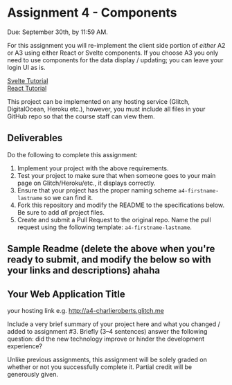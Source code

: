 Assignment 4 - Components
===

Due: September 30th, by 11:59 AM.

For this assignment you will re-implement the client side portion of *either* A2 or A3 using either React or Svelte components. If you choose A3 you only need to use components for the data display / updating; you can leave your login UI as is.

[Svelte Tutorial](https://github.com/cs-4241-2024/cs-4241-2024.github.io/blob/main/using.svelte.md)  
[React Tutorial](https://github.com/cs-4241-2024/cs-4241-2024.github.io/blob/main/using.react.md)  

This project can be implemented on any hosting service (Glitch, DigitalOcean, Heroku etc.), however, you must include all files in your GitHub repo so that the course staff can view them.

Deliverables
---

Do the following to complete this assignment:

1. Implement your project with the above requirements.
3. Test your project to make sure that when someone goes to your main page on Glitch/Heroku/etc., it displays correctly.
4. Ensure that your project has the proper naming scheme `a4-firstname-lastname` so we can find it.
5. Fork this repository and modify the README to the specifications below. Be sure to add *all* project files.
6. Create and submit a Pull Request to the original repo. Name the pull request using the following template: `a4-firstname-lastname`.

Sample Readme (delete the above when you're ready to submit, and modify the below so with your links and descriptions) ahaha
---

## Your Web Application Title

your hosting link e.g. http://a4-charlieroberts.glitch.me

Include a very brief summary of your project here and what you changed / added to assignment #3. Briefly (3–4 sentences) answer the following question: did the new technology improve or hinder the development experience?

Unlike previous assignments, this assignment will be solely graded on whether or not you successfully complete it. Partial credit will be generously given.
